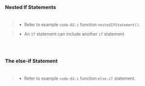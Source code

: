 ### Nested If Statements
#

> - Refer to example `code-02.c` function `nestedIfStatement()`.

> - An `if` statement can include another `if` statement.

<br />
<br />



### The else-if Statement
#

> - Refer to example `code-02.c` function `else-if` statement.
